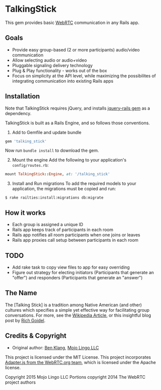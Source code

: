 # TalkingStick

This gem provides basic [WebRTC](https://webrtc.org) communication in any Rails app.


## Goals

* Provide easy group-based (2 or more participants) audio/video communication
* Allow selecting audio or audio+video
* Pluggable signaling delivery technology
* Plug & Play functionality - works out of the box
* Focus on simplicity at the API level, while maximizing the possibilites of integrating communication into existing Rails apps

## Installation

Note that TalkingStick requires jQuery, and installs [jquery-rails gem](https://github.com/rails/jquery-rails) as a dependency.

TalkingStick is built as a Rails Engine, and so follows those conventions.

1. Add to Gemfile and update bundle
```Ruby
gem 'talking_stick'
```

Now run `bundle install` to download the gem.

2. Mount the engine
Add the following to your application's `config/routes.rb`:
```Ruby
mount TalkingStick::Engine, at: '/talking_stick'
```

3. Install and Run migrations
To add the required models to your application, the migrations must be copied and run:
```
$ rake railties:install:migrations db:migrate
```

## How it works

* Each group is assigned a unique ID
* Rails app keeps track of participants in each room
* Rails app notifies all room participants when one joins or leaves
* Rails app proxies call setup between participants in each room

## TODO

* Add rake task to copy view files to app for easy overriding
* Figure out strategy for electing initiators (Participants that generate an "offer") and responders (Participants that generate an "answer")

## The Name

The [Talking Stick] is a tradition among Native American (and other) cultures which specifies a simple yet effective way for facilitating group conversations. For more, see the [Wikipedia Article](https://en.wikipedia.org/wiki/Talking_stick), or this insightful blog post by [Rich Goidel](http://www.dangerouskitchen.com/shut-up-and-listen/).

## Credits & Copyright

* Original author: [Ben Klang](https://twitter.com/bklang), [Mojo Lingo LLC](https://mojolingo.com)

This project is licensed under the MIT License. This project incorporates [Adapter.js from the WebRTC.org team](https://github.com/webrtc/adapter), which is licensed under the Apache license.

Copyright 2015 Mojo Lingo LLC
Portions copyright 2014 The WebRTC project authors

